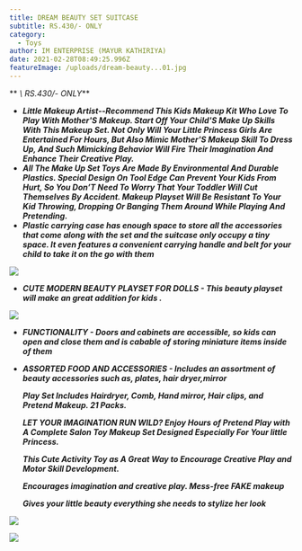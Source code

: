 ```yaml
---
title: DREAM BEAUTY SET SUITCASE
subtitle: RS.430/- ONLY
category:
  - Toys
author: IM ENTERPRISE (MAYUR KATHIRIYA)
date: 2021-02-28T08:49:25.996Z
featureImage: /uploads/dream-beauty...01.jpg
---
```





 ** *\    RS.430/- ONLY***        







* ***Little Makeup Artist--Recommend This Kids Makeup Kit Who Love To Play With Mother'S Makeup. Start Off Your Child'S Make Up Skills With This Makeup Set. Not Only Will Your Little Princess Girls Are Entertained For Hours, But Also Mimic Mother'S Makeup Skill To Dress Up, And Such Mimicking Behavior Will Fire Their Imagination And Enhance Their Creative Play.***
* ***All The Make Up Set Toys Are Made By Environmental And Durable Plastics. Special Design On Tool Edge Can Prevent Your Kids From Hurt, So You Don’T Need To Worry That Your Toddler Will Cut Themselves By Accident. Makeup Playset Will Be Resistant To Your Kid Throwing, Dropping Or Banging Them Around While Playing And Pretending.***
* ***Plastic carrying case has enough space to store all the accessories that come along with the set and the suitcase only occupy a tiny space. It even features a convenient carrying handle and belt for your child to take it on the go with them***

![](/uploads/dream-beauty...01.jpg)

* ***CUTE MODERN BEAUTY PLAYSET FOR DOLLS - This beauty playset will make an great addition for kids .***

![](/uploads/dream-beauty...02.jpg)

* ***FUNCTIONALITY - Doors and cabinets are accessible, so kids can open and close them and is cabable of storing miniature items inside of them***
* ***ASSORTED FOOD AND ACCESSORIES - Includes an assortment of beauty accessories such as, plates, hair dryer,mirror***

  ***Play Set Includes Hairdryer, Comb, Hand mirror, Hair clips, and Pretend Makeup. 21 Packs.***

  ***LET YOUR IMAGINATION RUN WILD? Enjoy Hours of Pretend Play with A Complete Salon Toy Makeup Set Designed Especially For Your little Princess.***

  ***This Cute Activity Toy as A Great Way to Encourage Creative Play and Motor Skill Development.***

  ***Encourages imagination and creative play. Mess-free FAKE makeup***

  ***Gives your little beauty everything she needs to stylize her look***

![](/uploads/dream-beauty...04.jpg)

![](/uploads/dream-beauty...06.jpg)